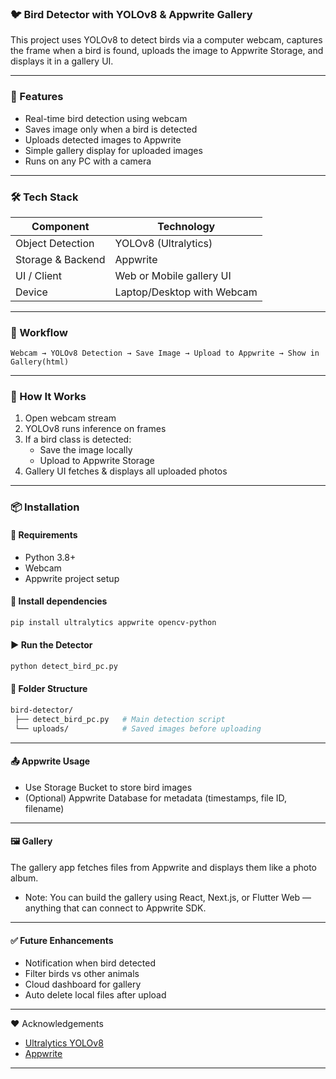### 🐦 Bird Detector with YOLOv8 & Appwrite Gallery
<p>This project uses YOLOv8 to detect birds via a computer webcam, captures the frame when a bird is found, uploads the image to Appwrite Storage, and displays it in a gallery UI. </p>

---
### 🚀 Features
- Real-time bird detection using webcam
- Saves image only when a bird is detected
- Uploads detected images to Appwrite
- Simple gallery display for uploaded images
- Runs on any PC with a camera
---
### 🛠️ Tech Stack
| Component |	Technology |
|-----------|-----------|
Object Detection |	YOLOv8 (Ultralytics)
Storage & Backend |	Appwrite
UI / Client |	Web or Mobile gallery UI
Device	| Laptop/Desktop with Webcam

---
### 📂 Workflow
    Webcam → YOLOv8 Detection → Save Image → Upload to Appwrite → Show in Gallery(html)
---
### 🧠 How It Works
1. Open webcam stream
2. YOLOv8 runs inference on frames
3. If a bird class is detected:
   - Save the image locally
   - Upload to Appwrite Storage
4. Gallery UI fetches & displays all uploaded photos
---
### 📦 Installation

#### 📌 Requirements
- Python 3.8+
- Webcam
- Appwrite project setup
#### 🔧 Install dependencies
```bash
pip install ultralytics appwrite opencv-python
```
#### ▶️ Run the Detector
```bash
python detect_bird_pc.py
```
#### 📁 Folder Structure
```bash
bird-detector/
 ├── detect_bird_pc.py   # Main detection script
 └── uploads/            # Saved images before uploading
```
--- 
#### 📤 Appwrite Usage
- Use Storage Bucket to store bird images
- (Optional) Appwrite Database for metadata (timestamps, file ID, filename)
---
#### 🖼️ Gallery
The gallery app fetches files from Appwrite and displays them like a photo album.
  - Note: You can build the gallery using React, Next.js, or Flutter Web — anything that can connect to Appwrite SDK.
---
#### ✅ Future Enhancements
- Notification when bird detected
- Filter birds vs other animals
- Cloud dashboard for gallery
- Auto delete local files after upload
---

❤️ Acknowledgements
- [ Ultralytics YOLOv8 ](https://www.ultralytics.com/events/yolovision)
- [ Appwrite ](https://appwrite.io)
---
